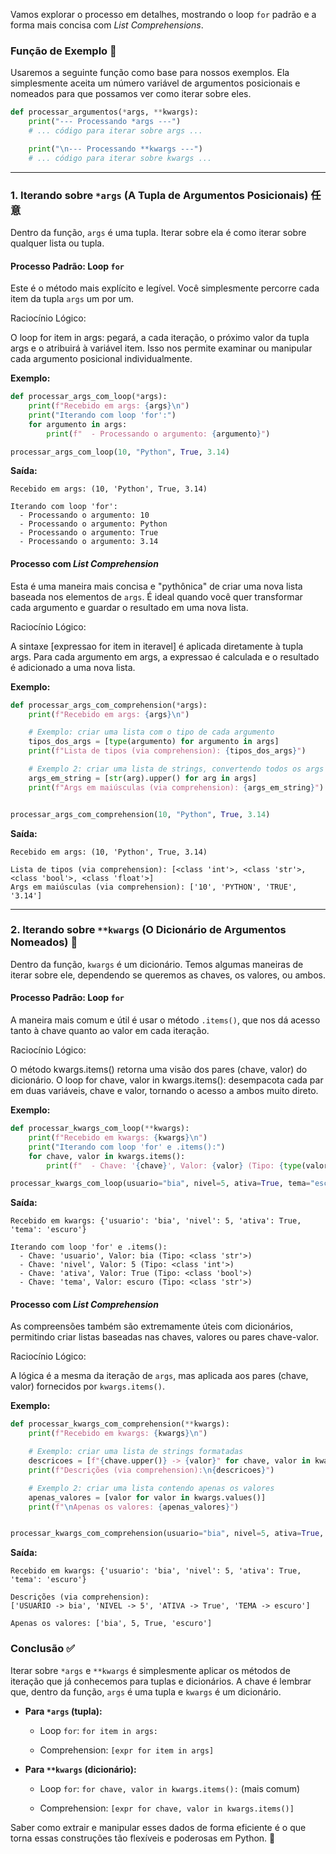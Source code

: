 Vamos explorar o processo em detalhes, mostrando o loop `for` padrão e a forma mais concisa com _List Comprehensions_.

### **Função de Exemplo 🧪**

Usaremos a seguinte função como base para nossos exemplos. Ela simplesmente aceita um número variável de argumentos posicionais e nomeados para que possamos ver como iterar sobre eles.

```python
def processar_argumentos(*args, **kwargs):
    print("--- Processando *args ---")
    # ... código para iterar sobre args ...

    print("\n--- Processando **kwargs ---")
    # ... código para iterar sobre kwargs ...
```

---

### **1. Iterando sobre `*args` (A Tupla de Argumentos Posicionais) 任意**

Dentro da função, `args` é uma tupla. Iterar sobre ela é como iterar sobre qualquer lista ou tupla.

#### **Processo Padrão: Loop `for`**

Este é o método mais explícito e legível. Você simplesmente percorre cada item da tupla `args` um por um.

Raciocínio Lógico:

O loop for item in args: pegará, a cada iteração, o próximo valor da tupla args e o atribuirá à variável item. Isso nos permite examinar ou manipular cada argumento posicional individualmente.

**Exemplo:**

```python
def processar_args_com_loop(*args):
    print(f"Recebido em args: {args}\n")
    print("Iterando com loop 'for':")
    for argumento in args:
        print(f"  - Processando o argumento: {argumento}")

processar_args_com_loop(10, "Python", True, 3.14)
```

**Saída:**

```shell
Recebido em args: (10, 'Python', True, 3.14)

Iterando com loop 'for':
  - Processando o argumento: 10
  - Processando o argumento: Python
  - Processando o argumento: True
  - Processando o argumento: 3.14
```

#### **Processo com _List Comprehension_**

Esta é uma maneira mais concisa e "pythônica" de criar uma nova lista baseada nos elementos de `args`. É ideal quando você quer transformar cada argumento e guardar o resultado em uma nova lista.

Raciocínio Lógico:

A sintaxe [expressao for item in iteravel] é aplicada diretamente à tupla args. Para cada argumento em args, a expressao é calculada e o resultado é adicionado a uma nova lista.

**Exemplo:**

```python
def processar_args_com_comprehension(*args):
    print(f"Recebido em args: {args}\n")

    # Exemplo: criar uma lista com o tipo de cada argumento
    tipos_dos_args = [type(argumento) for argumento in args]
    print(f"Lista de tipos (via comprehension): {tipos_dos_args}")

    # Exemplo 2: criar uma lista de strings, convertendo todos os args
    args_em_string = [str(arg).upper() for arg in args]
    print(f"Args em maiúsculas (via comprehension): {args_em_string}")


processar_args_com_comprehension(10, "Python", True, 3.14)
```

**Saída:**

```shell
Recebido em args: (10, 'Python', True, 3.14)

Lista de tipos (via comprehension): [<class 'int'>, <class 'str'>, <class 'bool'>, <class 'float'>]
Args em maiúsculas (via comprehension): ['10', 'PYTHON', 'TRUE', '3.14']
```

---

### **2. Iterando sobre `**kwargs` (O Dicionário de Argumentos Nomeados) 🔑**

Dentro da função, `kwargs` é um dicionário. Temos algumas maneiras de iterar sobre ele, dependendo se queremos as chaves, os valores, ou ambos.

#### **Processo Padrão: Loop `for`**

A maneira mais comum e útil é usar o método `.items()`, que nos dá acesso tanto à chave quanto ao valor em cada iteração.

Raciocínio Lógico:

O método kwargs.items() retorna uma visão dos pares (chave, valor) do dicionário. O loop for chave, valor in kwargs.items(): desempacota cada par em duas variáveis, chave e valor, tornando o acesso a ambos muito direto.

**Exemplo:**

```python
def processar_kwargs_com_loop(**kwargs):
    print(f"Recebido em kwargs: {kwargs}\n")
    print("Iterando com loop 'for' e .items():")
    for chave, valor in kwargs.items():
        print(f"  - Chave: '{chave}', Valor: {valor} (Tipo: {type(valor)})")

processar_kwargs_com_loop(usuario="bia", nivel=5, ativa=True, tema="escuro")
```

**Saída:**

```shell
Recebido em kwargs: {'usuario': 'bia', 'nivel': 5, 'ativa': True, 'tema': 'escuro'}

Iterando com loop 'for' e .items():
  - Chave: 'usuario', Valor: bia (Tipo: <class 'str'>)
  - Chave: 'nivel', Valor: 5 (Tipo: <class 'int'>)
  - Chave: 'ativa', Valor: True (Tipo: <class 'bool'>)
  - Chave: 'tema', Valor: escuro (Tipo: <class 'str'>)
```

#### **Processo com _List Comprehension_**

As compreensões também são extremamente úteis com dicionários, permitindo criar listas baseadas nas chaves, valores ou pares chave-valor.

Raciocínio Lógico:

A lógica é a mesma da iteração de `args`, mas aplicada aos pares (chave, valor) fornecidos por `kwargs.items()`.

**Exemplo:**

```python
def processar_kwargs_com_comprehension(**kwargs):
    print(f"Recebido em kwargs: {kwargs}\n")

    # Exemplo: criar uma lista de strings formatadas
    descricoes = [f"{chave.upper()} -> {valor}" for chave, valor in kwargs.items()]
    print(f"Descrições (via comprehension):\n{descricoes}")

    # Exemplo 2: criar uma lista contendo apenas os valores
    apenas_valores = [valor for valor in kwargs.values()]
    print(f"\nApenas os valores: {apenas_valores}")


processar_kwargs_com_comprehension(usuario="bia", nivel=5, ativa=True, tema="escuro")
```

**Saída:**

```shell
Recebido em kwargs: {'usuario': 'bia', 'nivel': 5, 'ativa': True, 'tema': 'escuro'}

Descrições (via comprehension):
['USUARIO -> bia', 'NIVEL -> 5', 'ATIVA -> True', 'TEMA -> escuro']

Apenas os valores: ['bia', 5, True, 'escuro']
```

### **Conclusão ✅**

Iterar sobre `*args` e `**kwargs` é simplesmente aplicar os métodos de iteração que já conhecemos para tuplas e dicionários. A chave é lembrar que, dentro da função, `args` é uma tupla e `kwargs` é um dicionário.

- **Para `*args` (tupla):**
    
    - Loop `for`: `for item in args:`
        
    - Comprehension: `[expr for item in args]`
        
- **Para `**kwargs` (dicionário):**
    
    - Loop `for`: `for chave, valor in kwargs.items():` (mais comum)
        
    - Comprehension: `[expr for chave, valor in kwargs.items()]`
        

Saber como extrair e manipular esses dados de forma eficiente é o que torna essas construções tão flexíveis e poderosas em Python. 🚀